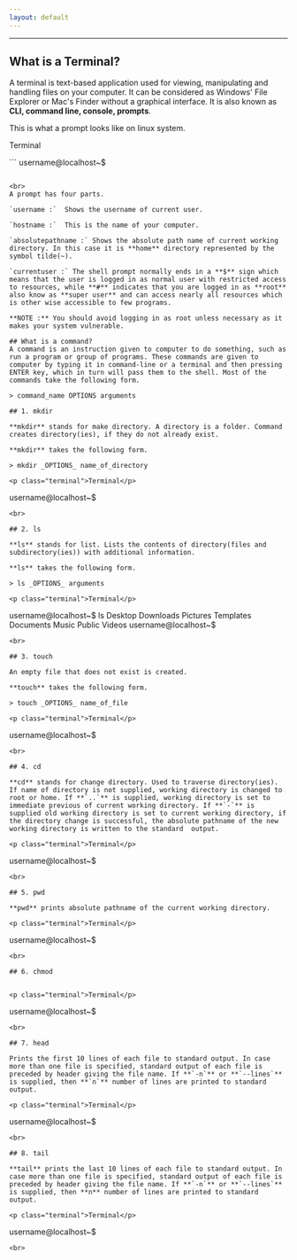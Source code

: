 ```yaml
---
layout: default
---
```

---

## What is a Terminal?

A terminal is text-based application used for viewing, manipulating and handling files on your computer. It can be considered as Windows' File Explorer or Mac's Finder without a graphical interface. It is also known as **CLI, command line, console, prompts**. 

This is what a prompt looks like on linux system.

<p class="terminal">Terminal</p>
```
username@localhost~$

```

<br>
A prompt has four parts.

`username :`  Shows the username of current user. 

`hostname :`  This is the name of your computer.

`absolutepathname :` Shows the absolute path name of current working directory. In this case it is **home** directory represented by the symbol tilde(~).

`currentuser :` The shell prompt normally ends in a **$** sign which means that the user is logged in as normal user with restricted access to resources, while **#** indicates that you are logged in as **root** also know as **super user** and can access nearly all resources which is other wise accessible to few programs. 

**NOTE :** You should avoid logging in as root unless necessary as it makes your system vulnerable.

## What is a command?
A command is an instruction given to computer to do something, such as run a program or group of programs. These commands are given to computer by typing it in command-line or a terminal and then pressing ENTER key, which in turn will pass them to the shell. Most of the commands take the following form.

> command_name OPTIONS arguments

## 1. mkdir

**mkdir** stands for make directory. A directory is a folder. Command creates directory(ies), if they do not already exist.

**mkdir** takes the following form.

> mkdir _OPTIONS_ name_of_directory

<p class="terminal">Terminal</p>
```
username@localhost~$

```
<br>

## 2. ls

**ls** stands for list. Lists the contents of directory(files and subdirectory(ies)) with additional information. 

**ls** takes the following form.

> ls _OPTIONS_ arguments

<p class="terminal">Terminal</p> 
```
username@localhost~$ ls
Desktop	Downloads	Pictures	Templates
Documents	Music		Public		Videos
username@localhost~$ 

```
<br>

## 3. touch

An empty file that does not exist is created.

**touch** takes the following form.

> touch _OPTIONS_ name_of_file

<p class="terminal">Terminal</p>
```
username@localhost~$

```
<br>

## 4. cd

**cd** stands for change directory. Used to traverse directory(ies). If name of directory is not supplied, working directory is changed to root or home. If **`..`** is supplied, working directory is set to immediate previous of current working directory. If **`-`** is supplied old working directory is set to current working directory, if the directory change is successful, the absolute pathname of the new working directory is written to the standard  output.

<p class="terminal">Terminal</p>
```
username@localhost~$

```
<br>

## 5. pwd

**pwd** prints absolute pathname of the current working directory. 

<p class="terminal">Terminal</p>
```
username@localhost~$

```
<br>

## 6. chmod


<p class="terminal">Terminal</p>
```
username@localhost~$

```
<br>

## 7. head

Prints the first 10 lines of each file to standard output. In case more than one file is specified, standard output of each file is preceded by header giving the file name. If **`-n`** or **`--lines`** is supplied, then **`n`** number of lines are printed to standard output.

<p class="terminal">Terminal</p>
```
username@localhost~$

```
<br>

## 8. tail

**tail** prints the last 10 lines of each file to standard output. In case more than one file is specified, standard output of each file is preceded by header giving the file name. If **`-n`** or **`--lines`** is supplied, then **n** number of lines are printed to standard output.

<p class="terminal">Terminal</p>
```
username@localhost~$

```
<br>
